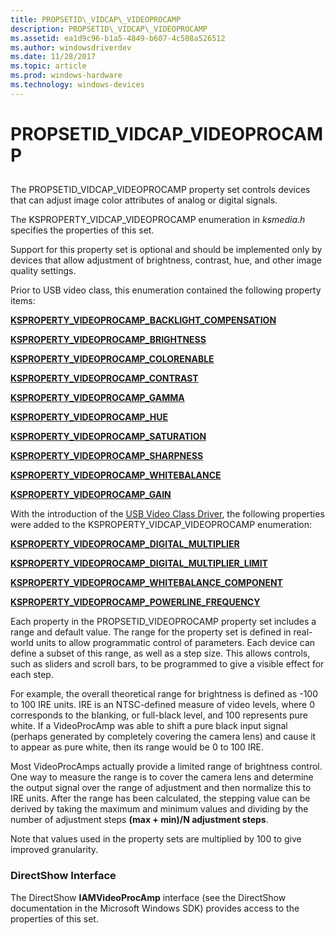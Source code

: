 ```yaml
---
title: PROPSETID\_VIDCAP\_VIDEOPROCAMP
description: PROPSETID\_VIDCAP\_VIDEOPROCAMP
ms.assetid: ea1d9c96-b1a5-4849-b607-4c508a526512
ms.author: windowsdriverdev
ms.date: 11/28/2017
ms.topic: article
ms.prod: windows-hardware
ms.technology: windows-devices
---
```


# PROPSETID\_VIDCAP\_VIDEOPROCAMP


## <span id="ddk_propsetid_vidcap_videoprocamp_ks"></span><span id="DDK_PROPSETID_VIDCAP_VIDEOPROCAMP_KS"></span>


The PROPSETID\_VIDCAP\_VIDEOPROCAMP property set controls devices that can adjust image color attributes of analog or digital signals.

The KSPROPERTY\_VIDCAP\_VIDEOPROCAMP enumeration in *ksmedia.h* specifies the properties of this set.

Support for this property set is optional and should be implemented only by devices that allow adjustment of brightness, contrast, hue, and other image quality settings.

Prior to USB video class, this enumeration contained the following property items:

[**KSPROPERTY\_VIDEOPROCAMP\_BACKLIGHT\_COMPENSATION**](ksproperty-videoprocamp-backlight-compensation.md)

[**KSPROPERTY\_VIDEOPROCAMP\_BRIGHTNESS**](ksproperty-videoprocamp-brightness.md)

[**KSPROPERTY\_VIDEOPROCAMP\_COLORENABLE**](ksproperty-videoprocamp-colorenable.md)

[**KSPROPERTY\_VIDEOPROCAMP\_CONTRAST**](ksproperty-videoprocamp-contrast.md)

[**KSPROPERTY\_VIDEOPROCAMP\_GAMMA**](ksproperty-videoprocamp-gamma.md)

[**KSPROPERTY\_VIDEOPROCAMP\_HUE**](ksproperty-videoprocamp-hue.md)

[**KSPROPERTY\_VIDEOPROCAMP\_SATURATION**](ksproperty-videoprocamp-saturation.md)

[**KSPROPERTY\_VIDEOPROCAMP\_SHARPNESS**](ksproperty-videoprocamp-sharpness.md)

[**KSPROPERTY\_VIDEOPROCAMP\_WHITEBALANCE**](ksproperty-videoprocamp-whitebalance.md)

[**KSPROPERTY\_VIDEOPROCAMP\_GAIN**](ksproperty-videoprocamp-gain.md)

With the introduction of the [USB Video Class Driver](https://msdn.microsoft.com/library/windows/hardware/ff568649), the following properties were added to the KSPROPERTY\_VIDCAP\_VIDEOPROCAMP enumeration:

[**KSPROPERTY\_VIDEOPROCAMP\_DIGITAL\_MULTIPLIER**](ksproperty-videoprocamp-digital-multiplier.md)

[**KSPROPERTY\_VIDEOPROCAMP\_DIGITAL\_MULTIPLIER\_LIMIT**](ksproperty-videoprocamp-digital-multiplier-limit.md)

[**KSPROPERTY\_VIDEOPROCAMP\_WHITEBALANCE\_COMPONENT**](ksproperty-videoprocamp-whitebalance-component.md)

[**KSPROPERTY\_VIDEOPROCAMP\_POWERLINE\_FREQUENCY**](ksproperty-videoprocamp-powerline-frequency.md)

Each property in the PROPSETID\_VIDEOPROCAMP property set includes a range and default value. The range for the property set is defined in real-world units to allow programmatic control of parameters. Each device can define a subset of this range, as well as a step size. This allows controls, such as sliders and scroll bars, to be programmed to give a visible effect for each step.

For example, the overall theoretical range for brightness is defined as -100 to 100 IRE units. IRE is an NTSC-defined measure of video levels, where 0 corresponds to the blanking, or full-black level, and 100 represents pure white. If a VideoProcAmp was able to shift a pure black input signal (perhaps generated by completely covering the camera lens) and cause it to appear as pure white, then its range would be 0 to 100 IRE.

Most VideoProcAmps actually provide a limited range of brightness control. One way to measure the range is to cover the camera lens and determine the output signal over the range of adjustment and then normalize this to IRE units. After the range has been calculated, the stepping value can be derived by taking the maximum and minimum values and dividing by the number of adjustment steps **(max + min)/N adjustment steps**.

Note that values used in the property sets are multiplied by 100 to give improved granularity.

### <span id="directshow_interface"></span><span id="DIRECTSHOW_INTERFACE"></span>DirectShow Interface

The DirectShow **IAMVideoProcAmp** interface (see the DirectShow documentation in the Microsoft Windows SDK) provides access to the properties of this set.

 

 





